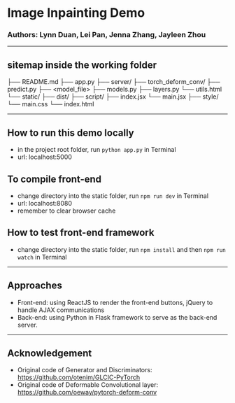 # Image Inpainting Demo
### Authors: Lynn Duan, Lei Pan, Jenna Zhang, Jayleen Zhou

-----------------------------

## sitemap inside the working folder
├── README.md
├── app.py
├── server/
    ├── torch_deform_conv/
    ├── predict.py
    ├── <model_file>
    ├── models.py
    ├── layers.py
    └── utils.html
└── static/
    ├── dist/
    ├── script/
        ├── index.jsx
        └── main.jsx
    ├── style/
        └── main.css
    └── index.html

-----------------------------

## How to run this demo locally
- in the project root folder, run `python app.py` in Terminal
- url: localhost:5000

## To compile front-end
- change directory into the static folder, run `npm run dev` in Terminal
- url: localhost:8080
- remember to clear browser cache

## How to test front-end framework
- change directory into the static folder, run `npm install` and then `npm run watch` in Terminal

<!-- ----------------------------- -->

<!-- ## Heroku Information
- how to create:
    heroku create fgsocialtest
- how to update:
    git push heroku master
- App name: fg-social-api
- urls: https://fg-social-api.herokuapp.com/ | https://git.heroku.com/fg-social-api.git -->

-----------------------------

## Approaches
- Front-end: using ReactJS to render the front-end buttons, jQuery to handle AJAX communications
- Back-end: using Python in Flask framework to serve as the back-end server.
<!-- - Online: locally the app is instantiated via terminal by calling the Flask app. On Heroku, the app is wrapped with the web service gunicorn to initiate the Flask server. -->

-----------------------------
## Acknowledgement
- Original code of Generator and Discriminators: https://github.com/otenim/GLCIC-PyTorch
- Original code of Deformable Convolutional layer: https://github.com/oeway/pytorch-deform-conv
